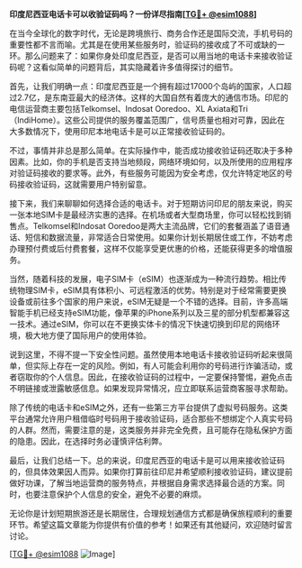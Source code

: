 **印度尼西亚电话卡可以收验证码吗？一份详尽指南[[TG💪+ @esim1088](https://t.me/s/esim1088)]**

在当今全球化的数字时代，无论是跨境旅行、商务合作还是国际交流，手机号码的重要性都不言而喻。尤其是在使用某些服务时，验证码的接收成了不可或缺的一环。那么问题来了：如果你身处印度尼西亚，是否可以用当地的电话卡来接收验证码呢？这看似简单的问题背后，其实隐藏着许多值得探讨的细节。

首先，让我们明确一点：印度尼西亚是一个拥有超过17000个岛屿的国家，人口超过2.7亿，是东南亚最大的经济体。这样的大国自然有着庞大的通信市场。印尼的电信运营商主要包括Telkomsel、Indosat Ooredoo、XL Axiata和Tri（IndiHome）。这些公司提供的服务覆盖范围广，信号质量也相对可靠，因此在大多数情况下，使用印尼本地电话卡是可以正常接收验证码的。

不过，事情并非总是那么简单。在实际操作中，能否成功接收验证码还取决于多种因素。比如，你的手机是否支持当地频段，网络环境如何，以及所使用的应用程序对验证码接收的要求等。此外，有些服务可能因为安全考虑，仅允许特定地区的号码接收验证码，这就需要用户特别留意。

接下来，我们来聊聊如何选择合适的电话卡。对于短期访问印尼的朋友来说，购买一张本地SIM卡是最经济实惠的选择。在机场或者大型商场里，你可以轻松找到销售点。Telkomsel和Indosat Ooredoo是两大主流品牌，它们的套餐涵盖了语音通话、短信和数据流量，非常适合日常使用。如果你计划长期居住或工作，不妨考虑办理预付费或后付费套餐，这样不仅能享受更优惠的价格，还能获得更多的增值服务。

当然，随着科技的发展，电子SIM卡（eSIM）也逐渐成为一种流行趋势。相比传统物理SIM卡，eSIM具有体积小、可远程激活的优势。特别是对于经常需要更换设备或前往多个国家的用户来说，eSIM无疑是一个不错的选择。目前，许多高端智能手机已经支持eSIM功能，像苹果的iPhone系列以及三星的部分机型都兼容这一技术。通过eSIM，你可以在不更换实体卡的情况下快速切换到印尼的网络环境，极大地方便了国际用户的使用体验。

说到这里，不得不提一下安全性问题。虽然使用本地电话卡接收验证码听起来很简单，但实际上存在一定的风险。例如，有人可能会利用你的号码进行诈骗活动，或者窃取你的个人信息。因此，在接收验证码的过程中，一定要保持警惕，避免点击不明链接或泄露敏感信息。如果发现异常情况，应立即联系运营商客服寻求帮助。

除了传统的电话卡和eSIM之外，还有一些第三方平台提供了虚拟号码服务。这类平台通常允许用户租借临时号码用于接收验证码，适合那些不想绑定个人真实号码的人群。然而，需要注意的是，这类服务并非完全免费，且可能存在隐私保护方面的隐患。因此，在选择时务必谨慎评估利弊。

最后，让我们总结一下。总的来说，印度尼西亚的电话卡是可以用来接收验证码的，但具体效果因人而异。如果你打算前往印尼并希望顺利接收验证码，建议提前做好功课，了解当地运营商的服务特点，并根据自身需求选择最合适的方案。同时，也要注意保护个人信息的安全，避免不必要的麻烦。

无论你是计划短期旅游还是长期居住，合理规划通信方式都是确保旅程顺利的重要环节。希望这篇文章能为你提供有价值的参考！如果还有其他疑问，欢迎随时留言讨论。

[[TG💪+ @esim1088](https://t.me/s/esim1088) ![Image](https://i.postimg.cc/4NQfJmqS/Snipaste-2025-05-13-00-14-12.png)]